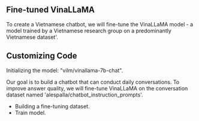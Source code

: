 ## Fine-tuned VinaLLaMA
To create a Vietnamese chatbot, we will fine-tune the VinaLLaMA model - a model trained by a Vietnamese research group on a predominantly Vietnamese dataset'.
## Customizing Code
Initializing the model: "vilm/vinallama-7b-chat".

Our goal is to build a chatbot that can conduct daily conversations. To improve answer quality, we will fine-tune VinaLLaMA on the conversation dataset named 'alespalla/chatbot_instruction_prompts'.
* Building a fine-tuning dataset.
* Train model.
